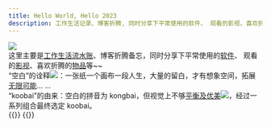 ```yaml
---
title: Hello World, Hello 2023
description: 工作生活记录、博客折腾, 同时分享下平常使用的软件、 观看的影视、喜欢折腾的物品等~~
---
```

<div class="index-about">
<div class="index-about-background img-hide">
<div class="index-welcome">
<img loading="lazy" decoding="async" src="https://img.koobai.com/welcome.png">
</div>
<div class="index-about-info">
这里主要是<a href="/posts"><span class="index-about-bold">工作生活流水账</span></a>、博客折腾备忘，同时分享下平常使用的<a href="/apps"><span class="index-about-bold">软件</span></a>、 观看的<a href="/movies"><span class="index-about-bold">影视</span></a>、喜欢折腾的<a href="/hardware"><span class="index-about-bold">物品</span></a>等~~
</div>
<div class="index-about-info">
“空白”的诠释<img loading="lazy" decoding="async" src="https://img.koobai.com/about-ku.png">：一张纸一个画布一段人生，大量的留白，才有想象空间，拓展<a href="/about"><span class="index-about-bold">无限可能</span></a>... ...
</div>
<div class="index-about-info">
“koobai”的由来：空白的拼音为 kongbai，但视觉上不够<a href="/about"><span class="index-about-bold">平衡及优美<img loading="lazy" decoding="async" src="https://img.koobai.com/about-ym.png"></span></a>，经过一系列组合最终选定 koobai。
</div>
</div>
     
<div class="photo-home img-hide" view-image>
<script src="/js/photo.js"></script>
</div>
</div>
{{<memos>}}
{{<movies 4>}}
